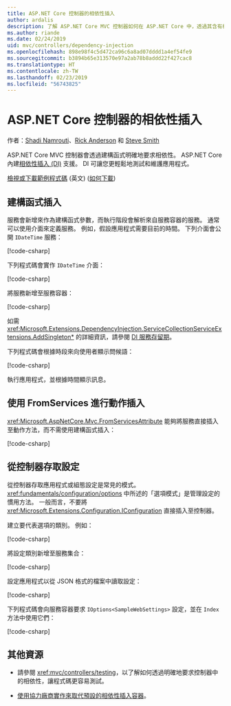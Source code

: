 ```yaml
---
title: ASP.NET Core 控制器的相依性插入
author: ardalis
description: 了解 ASP.NET Core MVC 控制器如何在 ASP.NET Core 中，透過其含有相依性插入的建構函式明確要求其相依性。
ms.author: riande
ms.date: 02/24/2019
uid: mvc/controllers/dependency-injection
ms.openlocfilehash: 898e98f4c5d472ca96c6a8ad07dddd1a4ef54fe9
ms.sourcegitcommit: b3894b65e313570e97a2ab78b8addd22f427cac8
ms.translationtype: HT
ms.contentlocale: zh-TW
ms.lasthandoff: 02/23/2019
ms.locfileid: "56743825"
---
```

# <a name="dependency-injection-into-controllers-in-aspnet-core"></a>ASP.NET Core 控制器的相依性插入

<a name="dependency-injection-controllers"></a>

作者：[Shadi Namrouti](https://github.com/shadinamrouti)、[Rick Anderson](https://twitter.com/RickAndMSFT) 和 [Steve Smith](https://github.com/ardalis)

ASP.NET Core MVC 控制器會透過建構函式明確地要求相依性。 ASP.NET Core 內建[相依性插入 (DI)](xref:fundamentals/dependency-injection) 支援。 DI 可讓您更輕鬆地測試和維護應用程式。

[檢視或下載範例程式碼](https://github.com/aspnet/Docs/tree/master/aspnetcore/mvc/controllers/dependency-injection/sample) \(英文\) ([如何下載](xref:index#how-to-download-a-sample))

## <a name="constructor-injection"></a>建構函式插入

服務會新增來作為建構函式參數，而執行階段會解析來自服務容器的服務。 通常可以使用介面來定義服務。 例如，假設應用程式需要目前的時間。 下列介面會公開 `IDateTime` 服務：

[!code-csharp[](dependency-injection/sample/ControllerDI/Interfaces/IDateTime.cs?name=snippet)]

下列程式碼會實作 `IDateTime` 介面：

[!code-csharp[](dependency-injection/sample/ControllerDI/Services/SystemDateTime.cs?name=snippet)]

將服務新增至服務容器：

[!code-csharp[](dependency-injection/sample/ControllerDI/Startup1.cs?name=snippet&highlight=3)]

如需 <xref:Microsoft.Extensions.DependencyInjection.ServiceCollectionServiceExtensions.AddSingleton*> 的詳細資訊，請參閱 [DI 服務存留期](xref:fundamentals/dependency-injection#service-lifetimes)。

下列程式碼會根據時段來向使用者顯示問候語：

[!code-csharp[](dependency-injection/sample/ControllerDI/Controllers/HomeController.cs?name=snippet)]

執行應用程式，並根據時間顯示訊息。

## <a name="action-injection-with-fromservices"></a>使用 FromServices 進行動作插入

<xref:Microsoft.AspNetCore.Mvc.FromServicesAttribute> 能夠將服務直接插入至動作方法，而不需使用建構函式插入：

[!code-csharp[](dependency-injection/sample/ControllerDI/Controllers/HomeController.cs?name=snippet2)]

## <a name="access-settings-from-a-controller"></a>從控制器存取設定

從控制器存取應用程式或組態設定是常見的模式。 <xref:fundamentals/configuration/options> 中所述的「選項模式」是管理設定的慣用方法。 一般而言，不要將 <xref:Microsoft.Extensions.Configuration.IConfiguration> 直接插入至控制器。

建立要代表選項的類別。 例如：

[!code-csharp[](dependency-injection/sample/ControllerDI/Models/SampleWebSettings.cs?name=snippet)]

將設定類別新增至服務集合：

[!code-csharp[](dependency-injection/sample/ControllerDI/Startup.cs?highlight=4&name=snippet1)]

設定應用程式以從 JSON 格式的檔案中讀取設定：

[!code-csharp[](dependency-injection/sample/ControllerDI/Program.cs?name=snippet&range=10-15)]

下列程式碼會向服務容器要求 `IOptions<SampleWebSettings>` 設定，並在 `Index` 方法中使用它們：

[!code-csharp[](dependency-injection/sample/ControllerDI/Controllers/SettingsController.cs?name=snippet)]

## <a name="additional-resources"></a>其他資源

* 請參閱 <xref:mvc/controllers/testing>，以了解如何透過明確地要求控制器中的相依性，讓程式碼更容易測試。

* [使用協力廠商實作來取代預設的相依性插入容器](xref:fundamentals/dependency-injection#default-service-container-replacement)。
